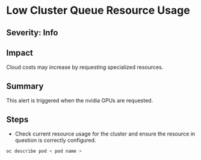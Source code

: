 # Low Cluster Queue Resource Usage

## Severity: Info

## Impact

Cloud costs may increase by requesting specialized resources.

## Summary

This alert is triggered when the nvidia GPUs are requested.

## Steps

* Check current resource usage for the cluster and ensure the resource in question is correctly configured.

```sh
oc describe pod < pod name >
```
